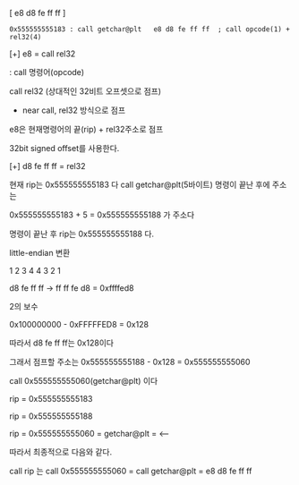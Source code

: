[  e8 d8 fe ff ff   ]

```
0x555555555183 : call getchar@plt   e8 d8 fe ff ff  ; call opcode(1) + rel32(4)

```

[+] e8 = call rel32

: call 명령어(opcode)

call rel32 (상대적인 32비트 오프셋으로 점프)

 - near call, rel32 방식으로 점프

e8은 현재명령어의 끝(rip) + rel32주소로 점프

32bit signed offset를 사용한다.


[+] d8 fe ff ff  = rel32


현재 rip는 0x555555555183 다  call getchar@plt(5바이트) 명령이 끝난 후에 주소는


0x555555555183 + 5 = 0x555555555188 가 주소다


명령이 끝난 후 rip는  0x555555555188 다.


little-endian 변환

1   2  3 4     4  3  2 1

d8 fe ff ff  -> ff ff fe d8 = 0xffffed8


2의  보수 

0x100000000 - 0xFFFFFED8 = 0x128


따라서 d8 fe ff ff는 0x128이다

그래서 점프할 주소는 0x555555555188  - 0x128 =  0x555555555060

call 0x555555555060(getchar@plt) 이다

rip = 0x555555555183 

rip = 0x555555555188

rip = 0x555555555060 = getchar@plt = <--


따라서 최종적으로 다음와 같다.

call rip 는 call 0x555555555060  = call  getchar@plt  = e8 d8 fe ff ff  

